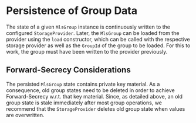 # Persistence of Group Data

The state of a given `MlsGroup` instance is continuously written to the configured
`StorageProvider`. Later, the `MlsGroup` can be loaded from the provider using
the `load` constructor, which can be called with the respective storage provider
as well as the `GroupId` of the group to be loaded. For this to work, the group
must have been written to the provider previously.

## Forward-Secrecy Considerations

The persisted `MlsGroup` state contains private key material. As a consequence,
old group states need to be deleted in order to achieve Forward-Secrecy
w.r.t. that key material. Since, as detailed above, an old group state is stale
immediately after most group operations, we recommend that the `StorageProvider`
deletes old group state when values are overwritten.
